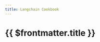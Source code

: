 ```yaml
---
title: Langchain Cookbook
---
```


# {{ $frontmatter.title }}

<!-- ## Cheatsheet -->

<!-- ## Tips -->

<!-- ## Snippets -->